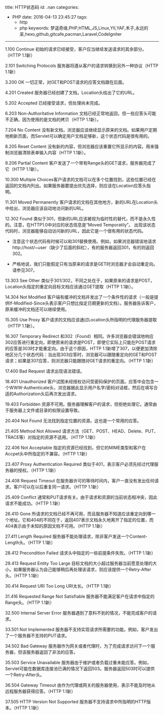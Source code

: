 title: HTTP状态码
id: .nan
categories:
  - PHP
date: 2016-04-13 23:45:27
tags: 
	- http
	- php
keywords: 梦遥奇缘,PHP,HTML,JS,Linux,YII,YAF,禾子,永远的呆,hexo,github,gitcafe,pacman,Laravel,CodeIgniter
---

1.100 Continue 初始的请求已经接受，客户应当继续发送请求的其余部分。（HTTP 1.1新）

2.101 Switching Protocols 服务器将遵从客户的请求转换到另外一种协议（HTTP 1.1新）

3.200 OK 一切正常，对GET和POST请求的应答文档跟在后面。

4.201 Created 服务器已经创建了文档，Location头给出了它的URL。

5.202 Accepted 已经接受请求，但处理尚未完成。

6.203 Non-Authoritative Information 文档已经正常地返回，但一些应答头可能不正确，因为使用的是文档的拷贝（HTTP 1.1新）。

7.204 No Content 没有新文档，浏览器应该继续显示原来的文档。如果用户定期地刷新页面，而Servlet可以确定用户文档足够新，这个状态代码是很有用的。

8.205 Reset Content 没有新的内容，但浏览器应该重置它所显示的内容。用来强制浏览器清除表单输入内容（HTTP 1.1新）。

9.206 Partial Content 客户发送了一个带有Range头的GET请求，服务器完成了它（HTTP 1.1新）。

10.300 Multiple Choices客户请求的文档可以在多个位置找到，这些位置已经在返回的文档内列出。如果服务器要提出优先选择，则应该在Location应答头指明。

11.301 Moved Permanently 客户请求的文档在其他地方，新的URL在Location头中给出，浏览器应该自动地访问新的URL。

12.302 Found 类似于301，但新的URL应该被视为临时性的替代，而不是永久性的。注意，在HTTP1.0中对应的状态信息是“Moved Temporatily”。
出现该状态代码时，浏览器能够自动访问新的URL，因此它是一个很有用的状态代码。

+ 注意这个状态代码有时候可以和301替换使用。例如，如果浏览器错误地请求http://host/~user（缺少了后面的斜杠），有的服务器返回301，有的则返回302。

+ 严格地说，我们只能假定只有当原来的请求是GET时浏览器才会自动重定向。请参见307。

13.303 See Other 类似于301/302，不同之处在于，如果原来的请求是POST，Location头指定的重定向目标文档应该通过GET提取（HTTP 1.1新）。

14.304 Not Modified 客户端有缓冲的文档并发出了一个条件性的请求（一般是提供If-Modified-Since头表示客户只想比指定日期更新的文档）。服务器告诉客户，原来缓冲的文档还可以继续使用。

15.305 Use Proxy 客户请求的文档应该通过Location头所指明的代理服务器提取（HTTP 1.1新）。

16.307 Temporary Redirect 和302（Found）相同。许多浏览器会错误地响应302应答进行重定向，即使原来的请求是POST，即使它实际上只能在POST请求的应答是303时才能重定向。由于这个原因，HTTP 1.1新增了307，以便更加清除地区分几个状态代码：当出现303应答时，浏览器可以跟随重定向的GET和POST请求；如果是307应答，则浏览器只能跟随对GET请求的重定向。（HTTP 1.1新）

17.400 Bad Request 请求出现语法错误。

18.401 Unauthorized 客户试图未经授权访问受密码保护的页面。应答中会包含一个WWW-Authenticate头，浏览器据此显示用户名字/密码对话框，然后在填写合适的Authorization头后再次发出请求。

19.403 Forbidden 资源不可用。服务器理解客户的请求，但拒绝处理它。通常由于服务器上文件或目录的权限设置导致。

20.404 Not Found 无法找到指定位置的资源。这也是一个常用的应答。

21.405 Method Not Allowed 请求方法（GET、POST、HEAD、Delete、PUT、TRACE等）对指定的资源不适用。（HTTP 1.1新）

22.406 Not Acceptable 指定的资源已经找到，但它的MIME类型和客户在Accpet头中所指定的不兼容。（HTTP 1.1新）

23.407 Proxy Authentication Required 类似于401，表示客户必须先经过代理服务器的授权。（HTTP 1.1新）

24.408 Request Timeout 在服务器许可的等待时间内，客户一直没有发出任何请求。客户可以在以后重复同一请求。（HTTP 1.1新）

25.409 Conflict 通常和PUT请求有关。由于请求和资源的当前状态相冲突，因此请求不能成功。（HTTP 1.1新）

26.410 Gone 所请求的文档已经不再可用，而且服务器不知道应该重定向到哪一个地址。它和404的不同在于，返回407表示文档永久地离开了指定的位置，而404表示由于未知的原因文档不可用。（HTTP 1.1新）

27.411 Length Required 服务器不能处理请求，除非客户发送一个Content-Length头。（HTTP 1.1新）

28.412 Precondition Failed 请求头中指定的一些前提条件失败。（HTTP 1.1新）

29.413 Request Entity Too Large 目标文档的大小超过服务器当前愿意处理的大小。如果服务器认为自己能够稍后再处理该请求，则应该提供一个Retry-After头。（HTTP 1.1新）

30.414 Request URI Too Long URI太长。（HTTP 1.1新）

31.416 Requested Range Not Satisfiable 服务器不能满足客户在请求中指定的Range头。（HTTP 1.1新）

32.500 Internal Server Error 服务器遇到了意料不到的情况，不能完成客户的请求。

33.501 Not Implemented 服务器不支持实现请求所需要的功能。例如，客户发出了一个服务器不支持的PUT请求。

34.502 Bad Gateway 服务器作为网关或者代理时，为了完成请求访问下一个服务器，但该服务器返回了非法的应答。

35.503 Service Unavailable 服务器由于维护或者负载过重未能应答。例如，Servlet可能在数据库连接池已满的情况下返回503。服务器返回503时可以提供一个Retry-After头。

36.504 Gateway Timeout 由作为代理或网关的服务器使用，表示不能及时地从远程服务器获得应答。（HTTP 1.1新）

37.505 HTTP Version Not Supported 服务器不支持请求中所指明的HTTP版本。（HTTP 1.1新）




